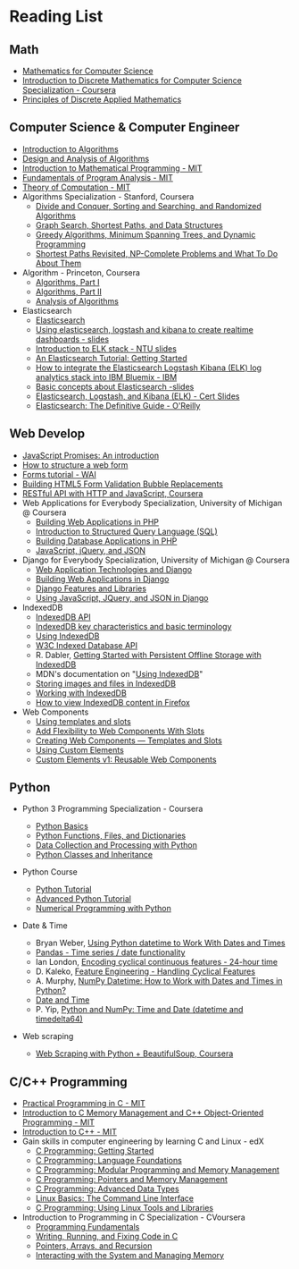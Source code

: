 # Reading List


## Math

+ [Mathematics for Computer Science](https://tinyurl.com/mtcdtkz)
+ [Introduction to Discrete Mathematics for Computer Science Specialization - Coursera](https://www.coursera.org/specializations/discrete-mathematics)
+ [Principles of Discrete Applied Mathematics](https://tinyurl.com/y5m5fblp)


## Computer Science & Computer Engineer

+ [Introduction to Algorithms](https://tinyurl.com/j5bc9md)
+ [Design and Analysis of Algorithms](https://tinyurl.com/hoq3768)
+ [Introduction to Mathematical Programming - MIT](https://tinyurl.com/y5kyx76y)
+ [Fundamentals of Program Analysis - MIT](https://tinyurl.com/y632qdmx)
+ [Theory of Computation - MIT](https://tinyurl.com/y64s55ox)
+ Algorithms Specialization - Stanford, Coursera
  + [Divide and Conquer, Sorting and Searching, and Randomized Algorithms](https://www.coursera.org/learn/algorithms-divide-conquer)
  + [Graph Search, Shortest Paths, and Data Structures](https://www.coursera.org/learn/algorithms-graphs-data-structures)
  + [Greedy Algorithms, Minimum Spanning Trees, and Dynamic Programming](https://www.coursera.org/learn/algorithms-greedy)
  + [Shortest Paths Revisited, NP-Complete Problems and What To Do About Them](https://www.coursera.org/learn/algorithms-npcomplete)
+ Algorithm - Princeton, Coursera
  + [Algorithms, Part I](https://www.coursera.org/learn/algorithms-part1)
  + [Algorithms, Part II](https://www.coursera.org/learn/algorithms-part2)
  + [Analysis of Algorithms](https://www.coursera.org/learn/analysis-of-algorithms)
+ Elasticsearch
  + [Elasticsearch](https://en.wikipedia.org/wiki/Elasticsearch)
  + [Using elasticsearch, logstash and kibana to create realtime dashboards - slides](https://tinyurl.com/yajg7zs6)
  + [Introduction to ELK stack - NTU slides](http://www.tp1rc.edu.tw/tpnet2016/training/10513.pdf)
  + [An Elasticsearch Tutorial: Getting Started](https://logz.io/blog/elasticsearch-tutorial/)
  + [How to integrate the Elasticsearch Logstash Kibana (ELK) log analytics stack into IBM Bluemix - IBM](https://tinyurl.com/ya3u2qje)
  + [Basic concepts about Elasticsearch -slides](https://tinyurl.com/yatolh2y)
  + [Elasticsearch, Logstash, and Kibana (ELK) - Cert Slides](https://tinyurl.com/yddrhyyx)
  + [Elasticsearch: The Definitive Guide - O'Reilly](https://tinyurl.com/y9wdhhgw)


## Web Develop

+ [JavaScript Promises: An introduction](https://web.dev/promises/#promise-api-reference)
+ [How to structure a web form](https://developer.mozilla.org/en-US/docs/Learn/Forms/How_to_structure_a_web_form)
+ [Forms tutorial - WAI](https://www.w3.org/WAI/tutorials/forms/)
+ [Building HTML5 Form Validation Bubble Replacements](https://tinyurl.com/yy85v45z)
+ [RESTful API with HTTP and JavaScript, Coursera](https://tinyurl.com/dxnmcpz7)
+ Web Applications for Everybody Specialization, University of Michigan @ Coursera
  + [Building Web Applications in PHP](https://www.coursera.org/learn/web-applications-php)
  + [Introduction to Structured Query Language (SQL)](https://www.coursera.org/learn/intro-sql)
  + [Building Database Applications in PHP](https://www.coursera.org/learn/database-applications-php)
  + [JavaScript, jQuery, and JSON](https://www.coursera.org/learn/javascript-jquery-json)
+ Django for Everybody Specialization, University of Michigan @ Coursera
  + [Web Application Technologies and Django](https://www.coursera.org/learn/django-database-web-apps)
  + [Building Web Applications in Django](https://www.coursera.org/learn/django-build-web-apps)
  + [Django Features and Libraries](https://www.coursera.org/learn/django-features-libraries)
  + [Using JavaScript, JQuery, and JSON in Django](https://www.coursera.org/learn/django-javascript-jquery-json)
+ IndexedDB
  + [IndexedDB API](https://developer.mozilla.org/en-US/docs/Web/API/IndexedDB_API)
  + [IndexedDB key characteristics and basic terminology](https://developer.mozilla.org/en-US/docs/Web/API/IndexedDB_API/Basic_Terminology)
  + [Using IndexedDB](https://developer.mozilla.org/en-US/docs/Web/API/IndexedDB_API/Using_IndexedDB)
  + [W3C Indexed Database API](https://www.w3.org/TR/IndexedDB/)
  + R. Dabler, [Getting Started with Persistent Offline Storage with IndexedDB](https://bit.ly/3hoTemr)
  + MDN's documentation on "[Using IndexedDB](https://developer.mozilla.org/en-US/docs/Web/API/IndexedDB_API/Using_IndexedDB)"
  + [Storing images and files in IndexedDB](http://robertnyman.com/2012/03/06/storing-images-and-files-in-indexeddb/)
  + [Working with IndexedDB](https://developers.google.com/web/ilt/pwa/working-with-indexeddb)
  + [How to view IndexedDB content in Firefox](https://stackoverflow.com/questions/9846013/how-to-view-indexeddb-content-in-firefox)
+ Web Components
  + [Using templates and slots](https://developer.mozilla.org/en-US/docs/Web/Web_Components/Using_templates_and_slots)
  + [Add Flexibility to Web Components With Slots](https://bit.ly/3i9PPZc)
  + [Creating Web Components — Templates and Slots](https://bit.ly/2ULQgjv)
  + [Using Custom Elements](https://developer.mozilla.org/en-US/docs/Web/Web_Components/Using_custom_elements)
  + [Custom Elements v1: Reusable Web Components](https://developers.google.com/web/fundamentals/web-components/customelements)
  


## Python

+ Python 3 Programming Specialization - Coursera
  + [Python Basics](https://www.coursera.org/learn/python-basics?specialization=python-3-programming)
  + [Python Functions, Files, and Dictionaries](https://www.coursera.org/learn/python-functions-files-dictionaries?specialization=python-3-programming)
  + [Data Collection and Processing with Python](https://www.coursera.org/learn/data-collection-processing-python?specialization=python-3-programming)
  + [Python Classes and Inheritance](https://www.coursera.org/learn/python-classes-inheritance?specialization=python-3-programming)

+ Python Course
  + [Python Tutorial](https://www.python-course.eu/python3_course.php)
  + [Advanced Python Tutorial](https://www.python-course.eu/advanced_python.php)
  + [Numerical Programming with Python](https://www.python-course.eu/numerical_programming_with_python.php)


+ Date & Time
  + Bryan Weber, [Using Python datetime to Work With Dates and Times](https://realpython.com/python-datetime/)
  + [Pandas - Time series / date functionality](https://pandas.pydata.org/pandas-docs/stable/user_guide/timeseries.html)
  + Ian London, [Encoding cyclical continuous features - 24-hour time](https://ianlondon.github.io/blog/encoding-cyclical-features-24hour-time/)
  + D. Kaleko, [Feature Engineering - Handling Cyclical Features](http://blog.davidkaleko.com/feature-engineering-cyclical-features.html)
  + A. Murphy, [NumPy Datetime: How to Work with Dates and Times in Python?](https://blog.finxter.com/how-to-work-with-dates-and-times-in-python/)
  + [Date and Time](https://pythonpedia.com/en/tutorial/484/date-and-time)
  + P. Yip, [Python and NumPy: Time and Date (datetime and timedelta64)](https://dellwindowsreinstallationguide.com/python-and-numpy-time-and-date-datetime-and-timedelta64/)

+ Web scraping
  + [Web Scraping with Python + BeautifulSoup, Coursera](https://www.coursera.org/projects/web-scraping)

## C/C++ Programming

+ [Practical Programming in C - MIT](https://tinyurl.com/yyjb2aef)
+ [Introduction to C Memory Management and C++ Object-Oriented Programming - MIT](https://tinyurl.com/y4bn4t7q)
+ [Introduction to C++ - MIT](https://tinyurl.com/yakxhn54)
+ Gain skills in computer engineering by learning C and Linux - edX
  + [C Programming: Getting Started](https://www.edx.org/course/c-programming-getting-started)
  + [C Programming: Language Foundations](https://www.edx.org/course/c-programming-language-foundations)
  + [C Programming: Modular Programming and Memory Management](https://www.edx.org/course/c-programming-modular-programming-and-memory-manag)
  + [C Programming: Pointers and Memory Management](https://www.edx.org/course/c-programming-pointers-and-memory-management)
  + [C Programming: Advanced Data Types](https://www.edx.org/course/c-programming-advanced-data-types)
  + [Linux Basics: The Command Line Interface](https://www.edx.org/course/linux-basics-the-command-line-interface)
  + [C Programming: Using Linux Tools and Libraries](https://www.edx.org/course/c-programming-using-linux-tools-and-libraries)
+ Introduction to Programming in C Specialization - CVoursera
  + [Programming Fundamentals](https://www.coursera.org/learn/programming-fundamentals)
  + [Writing, Running, and Fixing Code in C](https://www.coursera.org/learn/writing-running-fixing-code)
  + [Pointers, Arrays, and Recursion](https://www.coursera.org/learn/pointers-arrays-recursion)
  + [Interacting with the System and Managing Memory](https://www.coursera.org/learn/interacting-system-managing-memory)




